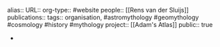 alias::
URL::
org-type:: #website 
people:: [[Rens van der Sluijs]] 
publications:: 
tags:: organisation, #astromythology #geomythology #cosmology #history #mythology 
project:: [[Adam's Atlas]] 
public:: true

-
